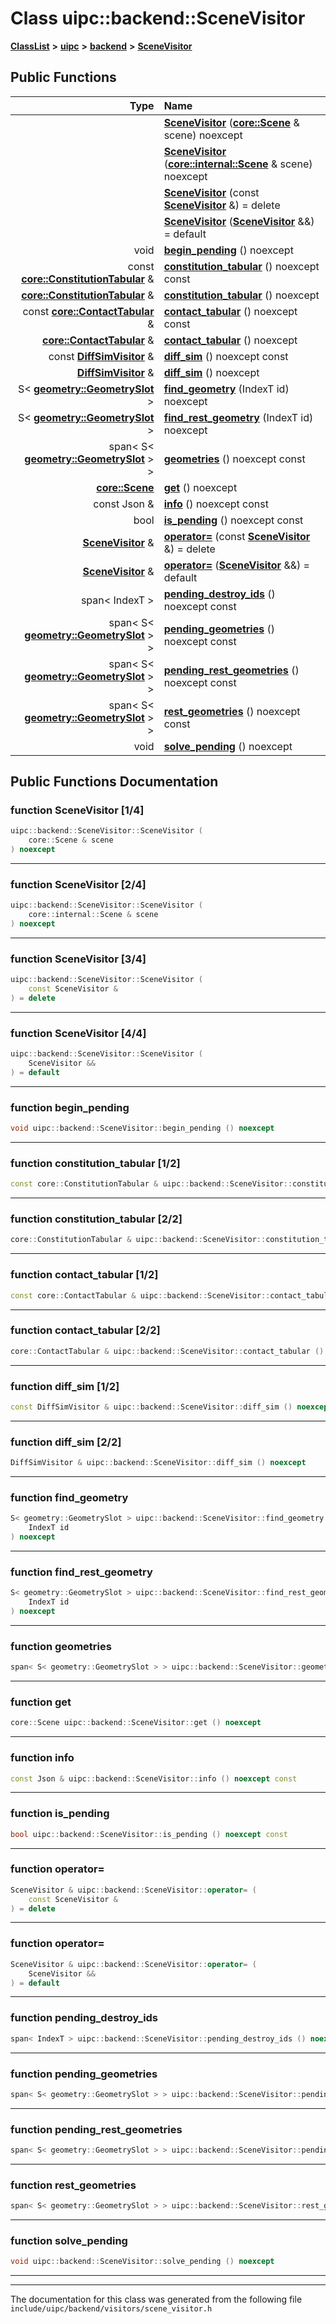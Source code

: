 

# Class uipc::backend::SceneVisitor



[**ClassList**](annotated.md) **>** [**uipc**](namespaceuipc.md) **>** [**backend**](namespaceuipc_1_1backend.md) **>** [**SceneVisitor**](classuipc_1_1backend_1_1_scene_visitor.md)










































## Public Functions

| Type | Name |
| ---: | :--- |
|   | [**SceneVisitor**](#function-scenevisitor-14) ([**core::Scene**](classuipc_1_1core_1_1_scene.md) & scene) noexcept<br> |
|   | [**SceneVisitor**](#function-scenevisitor-24) ([**core::internal::Scene**](classuipc_1_1core_1_1internal_1_1_scene.md) & scene) noexcept<br> |
|   | [**SceneVisitor**](#function-scenevisitor-34) (const [**SceneVisitor**](classuipc_1_1backend_1_1_scene_visitor.md) &) = delete<br> |
|   | [**SceneVisitor**](#function-scenevisitor-44) ([**SceneVisitor**](classuipc_1_1backend_1_1_scene_visitor.md) &&) = default<br> |
|  void | [**begin\_pending**](#function-begin_pending) () noexcept<br> |
|  const [**core::ConstitutionTabular**](classuipc_1_1core_1_1_constitution_tabular.md) & | [**constitution\_tabular**](#function-constitution_tabular-12) () noexcept const<br> |
|  [**core::ConstitutionTabular**](classuipc_1_1core_1_1_constitution_tabular.md) & | [**constitution\_tabular**](#function-constitution_tabular-22) () noexcept<br> |
|  const [**core::ContactTabular**](classuipc_1_1core_1_1_contact_tabular.md) & | [**contact\_tabular**](#function-contact_tabular-12) () noexcept const<br> |
|  [**core::ContactTabular**](classuipc_1_1core_1_1_contact_tabular.md) & | [**contact\_tabular**](#function-contact_tabular-22) () noexcept<br> |
|  const [**DiffSimVisitor**](classuipc_1_1backend_1_1_diff_sim_visitor.md) & | [**diff\_sim**](#function-diff_sim-12) () noexcept const<br> |
|  [**DiffSimVisitor**](classuipc_1_1backend_1_1_diff_sim_visitor.md) & | [**diff\_sim**](#function-diff_sim-22) () noexcept<br> |
|  S&lt; [**geometry::GeometrySlot**](classuipc_1_1geometry_1_1_geometry_slot.md) &gt; | [**find\_geometry**](#function-find_geometry) (IndexT id) noexcept<br> |
|  S&lt; [**geometry::GeometrySlot**](classuipc_1_1geometry_1_1_geometry_slot.md) &gt; | [**find\_rest\_geometry**](#function-find_rest_geometry) (IndexT id) noexcept<br> |
|  span&lt; S&lt; [**geometry::GeometrySlot**](classuipc_1_1geometry_1_1_geometry_slot.md) &gt; &gt; | [**geometries**](#function-geometries) () noexcept const<br> |
|  [**core::Scene**](classuipc_1_1core_1_1_scene.md) | [**get**](#function-get) () noexcept<br> |
|  const Json & | [**info**](#function-info) () noexcept const<br> |
|  bool | [**is\_pending**](#function-is_pending) () noexcept const<br> |
|  [**SceneVisitor**](classuipc_1_1backend_1_1_scene_visitor.md) & | [**operator=**](#function-operator) (const [**SceneVisitor**](classuipc_1_1backend_1_1_scene_visitor.md) &) = delete<br> |
|  [**SceneVisitor**](classuipc_1_1backend_1_1_scene_visitor.md) & | [**operator=**](#function-operator_1) ([**SceneVisitor**](classuipc_1_1backend_1_1_scene_visitor.md) &&) = default<br> |
|  span&lt; IndexT &gt; | [**pending\_destroy\_ids**](#function-pending_destroy_ids) () noexcept const<br> |
|  span&lt; S&lt; [**geometry::GeometrySlot**](classuipc_1_1geometry_1_1_geometry_slot.md) &gt; &gt; | [**pending\_geometries**](#function-pending_geometries) () noexcept const<br> |
|  span&lt; S&lt; [**geometry::GeometrySlot**](classuipc_1_1geometry_1_1_geometry_slot.md) &gt; &gt; | [**pending\_rest\_geometries**](#function-pending_rest_geometries) () noexcept const<br> |
|  span&lt; S&lt; [**geometry::GeometrySlot**](classuipc_1_1geometry_1_1_geometry_slot.md) &gt; &gt; | [**rest\_geometries**](#function-rest_geometries) () noexcept const<br> |
|  void | [**solve\_pending**](#function-solve_pending) () noexcept<br> |




























## Public Functions Documentation




### function SceneVisitor [1/4]

```C++
uipc::backend::SceneVisitor::SceneVisitor (
    core::Scene & scene
) noexcept
```




<hr>



### function SceneVisitor [2/4]

```C++
uipc::backend::SceneVisitor::SceneVisitor (
    core::internal::Scene & scene
) noexcept
```




<hr>



### function SceneVisitor [3/4]

```C++
uipc::backend::SceneVisitor::SceneVisitor (
    const SceneVisitor &
) = delete
```




<hr>



### function SceneVisitor [4/4]

```C++
uipc::backend::SceneVisitor::SceneVisitor (
    SceneVisitor &&
) = default
```




<hr>



### function begin\_pending 

```C++
void uipc::backend::SceneVisitor::begin_pending () noexcept
```




<hr>



### function constitution\_tabular [1/2]

```C++
const core::ConstitutionTabular & uipc::backend::SceneVisitor::constitution_tabular () noexcept const
```




<hr>



### function constitution\_tabular [2/2]

```C++
core::ConstitutionTabular & uipc::backend::SceneVisitor::constitution_tabular () noexcept
```




<hr>



### function contact\_tabular [1/2]

```C++
const core::ContactTabular & uipc::backend::SceneVisitor::contact_tabular () noexcept const
```




<hr>



### function contact\_tabular [2/2]

```C++
core::ContactTabular & uipc::backend::SceneVisitor::contact_tabular () noexcept
```




<hr>



### function diff\_sim [1/2]

```C++
const DiffSimVisitor & uipc::backend::SceneVisitor::diff_sim () noexcept const
```




<hr>



### function diff\_sim [2/2]

```C++
DiffSimVisitor & uipc::backend::SceneVisitor::diff_sim () noexcept
```




<hr>



### function find\_geometry 

```C++
S< geometry::GeometrySlot > uipc::backend::SceneVisitor::find_geometry (
    IndexT id
) noexcept
```




<hr>



### function find\_rest\_geometry 

```C++
S< geometry::GeometrySlot > uipc::backend::SceneVisitor::find_rest_geometry (
    IndexT id
) noexcept
```




<hr>



### function geometries 

```C++
span< S< geometry::GeometrySlot > > uipc::backend::SceneVisitor::geometries () noexcept const
```




<hr>



### function get 

```C++
core::Scene uipc::backend::SceneVisitor::get () noexcept
```




<hr>



### function info 

```C++
const Json & uipc::backend::SceneVisitor::info () noexcept const
```




<hr>



### function is\_pending 

```C++
bool uipc::backend::SceneVisitor::is_pending () noexcept const
```




<hr>



### function operator= 

```C++
SceneVisitor & uipc::backend::SceneVisitor::operator= (
    const SceneVisitor &
) = delete
```




<hr>



### function operator= 

```C++
SceneVisitor & uipc::backend::SceneVisitor::operator= (
    SceneVisitor &&
) = default
```




<hr>



### function pending\_destroy\_ids 

```C++
span< IndexT > uipc::backend::SceneVisitor::pending_destroy_ids () noexcept const
```




<hr>



### function pending\_geometries 

```C++
span< S< geometry::GeometrySlot > > uipc::backend::SceneVisitor::pending_geometries () noexcept const
```




<hr>



### function pending\_rest\_geometries 

```C++
span< S< geometry::GeometrySlot > > uipc::backend::SceneVisitor::pending_rest_geometries () noexcept const
```




<hr>



### function rest\_geometries 

```C++
span< S< geometry::GeometrySlot > > uipc::backend::SceneVisitor::rest_geometries () noexcept const
```




<hr>



### function solve\_pending 

```C++
void uipc::backend::SceneVisitor::solve_pending () noexcept
```




<hr>

------------------------------
The documentation for this class was generated from the following file `include/uipc/backend/visitors/scene_visitor.h`

